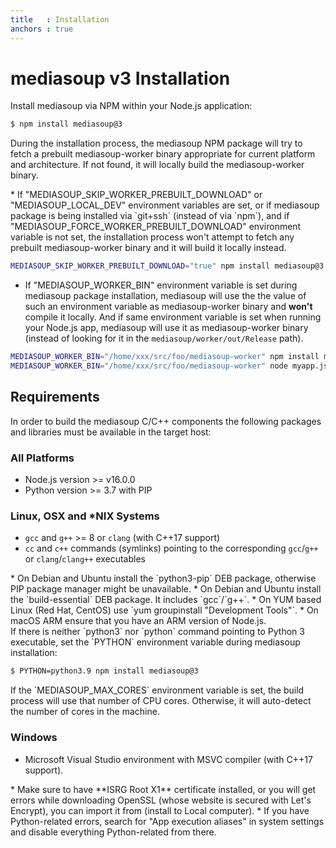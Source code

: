 ```yaml
---
title   : Installation
anchors : true
---
```



# mediasoup v3 Installation

Install mediasoup via NPM within your Node.js application:

```bash
$ npm install mediasoup@3
```

During the installation process, the mediasoup NPM package will try to fetch a prebuilt mediasoup-worker binary appropriate for current platform and architecture. If not found, it will locally build the mediasoup-worker binary.

<div markdown="1" class="note">
* If "MEDIASOUP_SKIP_WORKER_PREBUILT_DOWNLOAD" or "MEDIASOUP_LOCAL_DEV" environment variables are set, or if mediasoup package is being installed via `git+ssh` (instead of via `npm`), and if "MEDIASOUP_FORCE_WORKER_PREBUILT_DOWNLOAD" environment variable is not set, the installation process won't attempt to fetch any prebuilt mediasoup-worker binary and it will build it locally instead.

```bash
MEDIASOUP_SKIP_WORKER_PREBUILT_DOWNLOAD="true" npm install mediasoup@3
```

* If "MEDIASOUP_WORKER_BIN" environment variable is set during mediasoup package installation, mediasoup will use the the value of such an environment variable as mediasoup-worker binary and **won't** compile it locally. And if same environment variable is set when running your Node.js app, mediasoup will use it as mediasoup-worker binary (instead of looking for it in the `mediasoup/worker/out/Release` path).

```bash
MEDIASOUP_WORKER_BIN="/home/xxx/src/foo/mediasoup-worker" npm install mediasoup@3
MEDIASOUP_WORKER_BIN="/home/xxx/src/foo/mediasoup-worker" node myapp.js
```
</div>


## Requirements

In order to build the mediasoup C/C++ components the following packages and libraries must be available in the target host:

### All Platforms

* Node.js version >= v16.0.0
* Python version >= 3.7 with PIP


### Linux, OSX and *NIX Systems

* `gcc` and `g++` >= 8 or `clang` (with C++17 support)
* `cc` and `c++` commands (symlinks) pointing to the corresponding `gcc`/`g++` or `clang`/`clang++` executables

<div markdown="1" class="note">
* On Debian and Ubuntu install the `python3-pip` DEB package, otherwise PIP package manager might be unavailable.
* On Debian and Ubuntu install the `build-essential` DEB package. It includes `gcc`/`g++`.
* On YUM based Linux (Red Hat, CentOS) use `yum groupinstall "Development Tools"`.
* On macOS ARM ensure that you have an ARM version of Node.js.
</div>

<div markdown="1" class="note">
If there is neither `python3` nor `python` command pointing to Python 3 executable, set the `PYTHON` environment variable during mediasoup installation:

```bash
$ PYTHON=python3.9 npm install mediasoup@3
```
</div>

<div markdown="1" class="note">
If the `MEDIASOUP_MAX_CORES` environment variable is set, the build process will use that number of CPU cores. Otherwise, it will auto-detect the number of cores in the machine.
</div>


### Windows

* Microsoft Visual Studio environment with MSVC compiler (with C++17 support).

<div markdown="1" class="note">
* Make sure to have **ISRG Root X1** certificate installed, or you will get errors while downloading OpenSSL (whose website is secured with Let's Encrypt), you can import it from <https://letsencrypt.org/certs/isrgrootx1.der> (install to Local computer).
* If you have Python-related errors, search for "App execution aliases" in system settings and disable everything Python-related from there.
</div>
